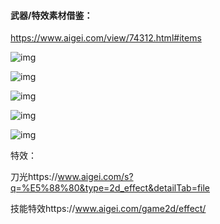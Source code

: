 #### 武器/特效素材借鉴：

https://www.aigei.com/view/74312.html#items

![img](https://s1.chu0.com/src/img/jpg/71/71687a1bddfa4a17ab1738a8ea3a38e1.jpg?imageMogr2/auto-orient/thumbnail/!259x650r/gravity/Center/crop/259x650/quality/85/%7CimageView2/2/w/259/%7Cwatermark/3/text/54ix57uZ572R57Sg/font/5b6u6L2v6ZuF6buR/fontsize/438/fill/cmVk/dissolve/48/gravity/SouthEast/dx/6/dy/6/text/5Zu95YaF/font/5b6u6L2v6ZuF6buR/fontsize/438/fill/cmVk/dissolve/48/gravity/NorthWest/dx/6/dy/6/text/ODAww5cyMDA1/font/5b6u6L2v6ZuF6buR/fontsize/438/fill/cmVk/dissolve/48/gravity/SouthWest/dx/6/dy/6/text/Q-WIm-S4luilv-a4uC0=/font/5b6u6L2v6ZuF6buR/fontsize/438/fill/cmVk/dissolve/48/gravity/NorthEast/dx/6/dy/6//text/54ix57uZ572RIGFpZ2VpLmNvbQ==/font/5b6u6L2v6ZuF6buR/fontsize/325/fill/Qmx1ZQ==/dissolve/53/gravity/NorthWest/dx/13/dy/49/text/54ix57uZ572RIGFpZ2VpLmNvbQ==/font/5b6u6L2v6ZuF6buR/fontsize/325/fill/TWFyb29u/dissolve/53/gravity/NorthWest/dx/13/dy/374/image/aHR0cHM6Ly9zMS5haWdlaS5jb20vd2F0ZXJtYXJrLzI0MC0yLnBuZz9lPTE3MzU0ODgwMDAmdG9rZW49UDdTMlhwemZ6MTF2QWtBU0xUa2ZITjdGdy1vT1pCZWNxZUpheHlwTDpPQ2g3bC0zdHlKNTlCNzBQSlUxV0ZQNnBaTE09/dissolve/40/gravity/NorthWest/dx/-8/dy/205/ws/0.0/wst/0&e=1735488000&token=1srnZGLKZ0Aqlz6dk7yF4SkiYf4eP-YrEOdM1sob:-LY-2FK0lgreNMaZllJEnMiqToc=)

![img](https://s1.chu0.com/src/img/jpg/74/7424cabd46b44921914fa1f3a8102efd.jpg?imageMogr2/auto-orient/thumbnail/!240x650r/gravity/Center/crop/240x650/quality/85/%7CimageView2/2/w/240/%7Cwatermark/3/text/54ix57uZ572R57Sg/font/5b6u6L2v6ZuF6buR/fontsize/456/fill/cmVk/dissolve/66/gravity/SouthEast/dx/16/dy/16/text/5Zu95YaF/font/5b6u6L2v6ZuF6buR/fontsize/456/fill/cmVk/dissolve/66/gravity/NorthWest/dx/16/dy/16/text/Nzk1w5cyMTQ=/font/5b6u6L2v6ZuF6buR/fontsize/456/fill/cmVk/dissolve/66/gravity/SouthWest/dx/16/dy/16/text/Q-WIm-S4luilvw==/font/5b6u6L2v6ZuF6buR/fontsize/456/fill/cmVk/dissolve/66/gravity/NorthEast/dx/16/dy/16//text/54ix57uZ572RIGFpZ2VpLmNvbQ==/font/5b6u6L2v6ZuF6buR/fontsize/325/fill/QmxhY2s=/dissolve/51/gravity/NorthWest/dx/11/dy/278/image/aHR0cHM6Ly9zMS5haWdlaS5jb20vd2F0ZXJtYXJrLzEyMC0wLnBuZz9lPTE3MzU0ODgwMDAmdG9rZW49UDdTMlhwemZ6MTF2QWtBU0xUa2ZITjdGdy1vT1pCZWNxZUpheHlwTDp5SVVLREJ4R0hMa1laV2VVWXowanNSQlN5dTg9/dissolve/40/gravity/NorthWest/dx/50/dy/273/ws/0.0/wst/0&e=1735488000&token=1srnZGLKZ0Aqlz6dk7yF4SkiYf4eP-YrEOdM1sob:2CE8p1xSzU9DFLOWKVvIRkRYIow=)

![img](https://s1.chu0.com/src/img/jpg/50/50abcc52bb484bed9f73ccc84c063d84.jpg?imageMogr2/auto-orient/thumbnail/!316x650r/gravity/Center/crop/316x650/quality/85/%7CimageView2/2/w/316/%7Cwatermark/3/text/54ix57uZ572R57Sg5p2Q57yW5Y-3/font/5b6u6L2v6ZuF6buR/fontsize/361/fill/cmVk/dissolve/41/gravity/SouthEast/dx/6/dy/6/text/5Zu95YaF/font/5b6u6L2v6ZuF6buR/fontsize/361/fill/cmVk/dissolve/41/gravity/NorthWest/dx/6/dy/6/text/NzQ0w5cxNTMw/font/5b6u6L2v6ZuF6buR/fontsize/361/fill/cmVk/dissolve/41/gravity/SouthWest/dx/6/dy/6/text/Q-WIm-S4luilv-a4uC3op5LoibI=/font/5b6u6L2v6ZuF6buR/fontsize/361/fill/cmVk/dissolve/41/gravity/NorthEast/dx/6/dy/6//text/54ix57uZ572RIGFpZ2VpLmNvbQ==/font/5b6u6L2v6ZuF6buR/fontsize/325/fill/UHVycGxl/dissolve/56/gravity/NorthWest/dx/76/dy/168/text/54ix57uZ572RIGFpZ2VpLmNvbQ==/font/5b6u6L2v6ZuF6buR/fontsize/325/fill/TmF2eQ==/dissolve/56/gravity/NorthWest/dx/76/dy/493/image/aHR0cHM6Ly9zMS5haWdlaS5jb20vd2F0ZXJtYXJrLzI0MC0wLnBuZz9lPTE3MzU0ODgwMDAmdG9rZW49UDdTMlhwemZ6MTF2QWtBU0xUa2ZITjdGdy1vT1pCZWNxZUpheHlwTDpaam1ROGwxUnhiTDZIU1pGSFUyeThYTmdMc0E9/dissolve/40/gravity/NorthWest/dx/20/dy/206/ws/0.0/wst/0&e=1735488000&token=1srnZGLKZ0Aqlz6dk7yF4SkiYf4eP-YrEOdM1sob:6HvzsAI7ZYNB6uGQN8lTElqzl6M=)

![img](https://s1.chu0.com/src/img/jpg/7e/7e4d1148925f4674848366083df414cd.jpg?imageMogr2/auto-orient/thumbnail/!339x650r/gravity/Center/crop/339x650/quality/85/%7CimageView2/2/w/339/%7Cwatermark/3/text/54ix57uZ572R57Sg5p2Q/font/5b6u6L2v6ZuF6buR/fontsize/521/fill/cmVk/dissolve/61/gravity/SouthEast/dx/17/dy/17/text/5Zu95YaF/font/5b6u6L2v6ZuF6buR/fontsize/521/fill/cmVk/dissolve/61/gravity/NorthWest/dx/17/dy/17/text/MTIwOMOXMjMxMg==/font/5b6u6L2v6ZuF6buR/fontsize/521/fill/cmVk/dissolve/61/gravity/SouthWest/dx/17/dy/17/text/Q-WIm-S4luilv-a4uC0=/font/5b6u6L2v6ZuF6buR/fontsize/521/fill/cmVk/dissolve/61/gravity/NorthEast/dx/17/dy/17//text/54ix57uZ572RIGFpZ2VpLmNvbQ==/font/5b6u6L2v6ZuF6buR/fontsize/325/fill/UmVk/dissolve/60/gravity/NorthWest/dx/30/dy/323/image/aHR0cHM6Ly9zMS5haWdlaS5jb20vd2F0ZXJtYXJrLzI0MC0wLnBuZz9lPTE3MzU0ODgwMDAmdG9rZW49UDdTMlhwemZ6MTF2QWtBU0xUa2ZITjdGdy1vT1pCZWNxZUpheHlwTDpaam1ROGwxUnhiTDZIU1pGSFUyeThYTmdMc0E9/dissolve/40/gravity/NorthWest/dx/50/dy/190/ws/0.0/wst/0&e=1735488000&token=1srnZGLKZ0Aqlz6dk7yF4SkiYf4eP-YrEOdM1sob:yb1vQ8oA7NLgR37RlH5EHNj2BX8=)

![img](https://s1.chu0.com/src/img/jpg/c6/c697accb3f1647f09865e7ad7a98eaf4.jpg?imageMogr2/auto-orient/thumbnail/!346x650r/gravity/Center/crop/346x650/quality/85/%7CimageView2/2/w/346/%7Cwatermark/3/text/54ix57uZ572R57Sg5p2Q/font/5b6u6L2v6ZuF6buR/fontsize/523/fill/cmVk/dissolve/63/gravity/SouthEast/dx/5/dy/5/text/5Zu95YaF/font/5b6u6L2v6ZuF6buR/fontsize/523/fill/cmVk/dissolve/63/gravity/NorthWest/dx/5/dy/5/text/ODAww5cxNTAw/font/5b6u6L2v6ZuF6buR/fontsize/523/fill/cmVk/dissolve/63/gravity/SouthWest/dx/5/dy/5/text/Q-WIm-S4luilv-a4uC0=/font/5b6u6L2v6ZuF6buR/fontsize/523/fill/cmVk/dissolve/63/gravity/NorthEast/dx/5/dy/5//text/54ix57uZ572RIGFpZ2VpLmNvbQ==/font/5b6u6L2v6ZuF6buR/fontsize/325/fill/TWFyb29u/dissolve/60/gravity/NorthWest/dx/122/dy/138/text/54ix57uZ572RIGFpZ2VpLmNvbQ==/font/5b6u6L2v6ZuF6buR/fontsize/325/fill/R3JlZW4=/dissolve/60/gravity/NorthWest/dx/122/dy/463/image/aHR0cHM6Ly9zMS5haWdlaS5jb20vd2F0ZXJtYXJrLzI0MC0xLnBuZz9lPTE3MzU0ODgwMDAmdG9rZW49UDdTMlhwemZ6MTF2QWtBU0xUa2ZITjdGdy1vT1pCZWNxZUpheHlwTDpxLUpqN1BxODhPMnFlOW81eDQ2TVI3bkREQmc9/dissolve/40/gravity/NorthWest/dx/38/dy/190/ws/0.0/wst/0&e=1735488000&token=1srnZGLKZ0Aqlz6dk7yF4SkiYf4eP-YrEOdM1sob:yUKHQfzDAXHuPBubhftTlA1tpqM=)



特效：

刀光https://www.aigei.com/s?q=%E5%88%80&type=2d_effect&detailTab=file

技能特效https://www.aigei.com/game2d/effect/
